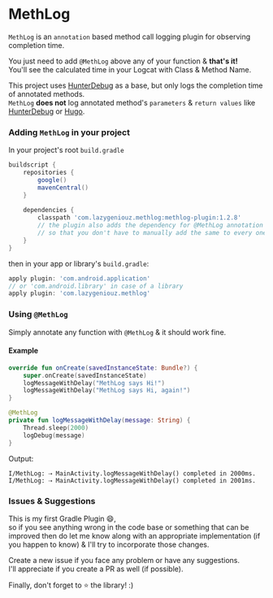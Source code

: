 # MethLog
`MethLog` is an `annotation` based method call logging plugin for observing completion time.

You just need to add `@MethLog` above any of your function & **that's it!**\
You'll see the calculated time in your Logcat with Class & Method Name.

This project uses [HunterDebug](https://github.com/Leaking/Hunter/) as a base, but only logs the completion time of annotated methods.\
`MethLog` **does not** log annotated method's `parameters` & `return values` like [HunterDebug](https://github.com/Leaking/Hunter/) or [Hugo](https://github.com/JakeWharton/hugo/).

### Adding `MethLog` in your project

In your project's root `build.gradle`
```groovy
buildscript {
    repositories {
        google()
        mavenCentral()
    }
    
    dependencies {
        classpath 'com.lazygeniouz.methlog:methlog-plugin:1.2.8'
        // the plugin also adds the dependency for @MethLog annotation internally, 
        // so that you don't have to manually add the same to every one of your project's build.gradle.
    }
}
```
then in your app or library's `build.gradle`:
```groovy
apply plugin: 'com.android.application'
// or 'com.android.library' in case of a library
apply plugin: 'com.lazygeniouz.methlog'
```

### Using `@MethLog`
Simply annotate any function with `@MethLog` & it should work fine.

#### Example
```kotlin
override fun onCreate(savedInstanceState: Bundle?) {
    super.onCreate(savedInstanceState)
    logMessageWithDelay("MethLog says Hi!")
    logMessageWithDelay("MethLog says Hi, again!")
}

@MethLog
private fun logMessageWithDelay(message: String) {
    Thread.sleep(2000)
    logDebug(message)
}
```

Output:
```
I/MethLog: ⇢ MainActivity.logMessageWithDelay() completed in 2000ms.
I/MethLog: ⇢ MainActivity.logMessageWithDelay() completed in 2001ms.
```

### Issues & Suggestions
This is my first Gradle Plugin 😄,\
so if you see anything wrong in the code base or something that can be improved then do let me know along with an appropriate implementation (if you happen to know) & I'll try to incorporate those changes.

Create a new issue if you face any problem or have any suggestions.\
I'll appreciate if you create a PR as well (if possible).

Finally, don't forget to ⭐️ the library! :)
